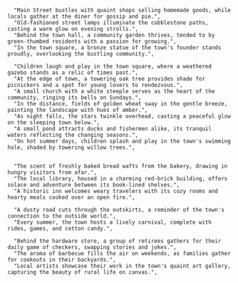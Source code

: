 
      "Main Street bustles with quaint shops selling homemade goods, while locals gather at the diner for gossip and pie.",
      "Old-fashioned street lamps illuminate the cobblestone paths, casting a warm glow on evening strolls.",
      "Behind the town hall, a community garden thrives, tended to by green-thumbed residents with a passion for growing.",
      "In the town square, a bronze statue of the town's founder stands proudly, overlooking the bustling community.",

      "Children laugh and play in the town square, where a weathered gazebo stands as a relic of times past.",
      "At the edge of town, a towering oak tree provides shade for picnickers and a spot for young lovers to rendezvous.",
      "A small church with a white steeple serves as the heart of the community, ringing its bells on Sundays.",
      "In the distance, fields of golden wheat sway in the gentle breeze, painting the landscape with hues of amber.",
      "As night falls, the stars twinkle overhead, casting a peaceful glow on the sleeping town below.",
      "A small pond attracts ducks and fishermen alike, its tranquil waters reflecting the changing seasons.",
      "On hot summer days, children splash and play in the town's swimming hole, shaded by towering willow trees.",


      "The scent of freshly baked bread wafts from the bakery, drawing in hungry visitors from afar.",
      "The local library, housed in a charming red-brick building, offers solace and adventure between its book-lined shelves.",
      "A historic inn welcomes weary travelers with its cozy rooms and hearty meals cooked over an open fire.",

      "A dusty road cuts through the outskirts, a reminder of the town's connection to the outside world.",
      "Every summer, the town hosts a lively carnival, complete with rides, games, and cotton candy.",

      "Behind the hardware store, a group of retirees gathers for their daily game of checkers, swapping stories and jokes.",
      "The aroma of barbecue fills the air on weekends, as families gather for cookouts in their backyards.",
      "Local artists showcase their work in the town's quaint art gallery, capturing the beauty of rural life on canvas.",
